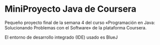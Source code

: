# MiniProyecto Java de Coursera
Pequeño proyecto final de la semana 4 del curso «Programación en Java: Solucionando Problemas con el Software» de la plataforma Coursera.

El entorno de desarrollo integrado (IDE) usado es BlueJ
